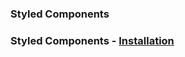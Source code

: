 ### Styled Components

### Styled Components - [Installation](https://styled-components.com/docs/basics#installation)